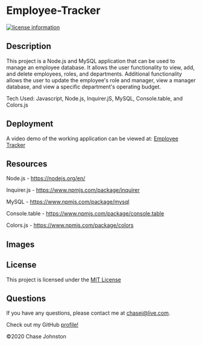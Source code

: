 # Employee-Tracker
[![license information](https://img.shields.io/badge/license-MIT-blue)](https://github.com/johnstoc13/Employee-Tracker/blob/master/LICENSE)

## Description

This project is a Node.js and MySQL application that can be used to manage an employee database. It allows the user functionality to view, add, and delete employees, roles, and departments. Additional functionality allows the user to update the employee's role and manager, view a manager database, and view a specific department's operating budget.

Tech Used: Javascript, Node.js, Inquirer.jS, MySQL, Console.table, and Colors.js

## Deployment

A video demo of the working application can be viewed at: [Employee Tracker](https://obscure-plateau-29195.herokuapp.com/)

## Resources

Node.js - https://nodejs.org/en/

Inquirer.js - https://www.npmjs.com/package/inquirer

MySQL - https://www.npmjs.com/package/mysql

Console.table - https://www.npmjs.com/package/console.table

Colors.js - https://www.npmjs.com/package/colors


## Images



## License

This project is licensed under the [MIT License](https://github.com/johnstoc13/Employee-Tracker/blob/master/LICENSE)

## Questions

If you have any questions, please contact me at [chasej@live.com](mailto:chasej@live.com).

Check out my GitHub [profile!](https://github.com/johnstoc13)

©2020 Chase Johnston
